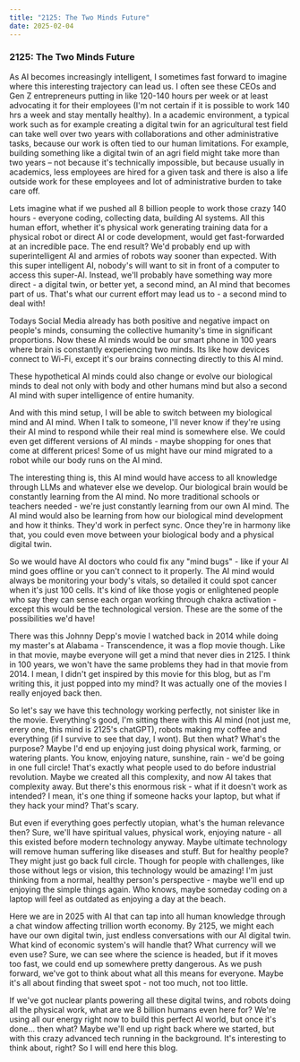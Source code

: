 ```yaml
---
title: "2125: The Two Minds Future"
date: 2025-02-04
---
```


### 2125: The Two Minds Future

As AI becomes increasingly intelligent, I sometimes fast forward to imagine where this interesting trajectory can lead us. I often see these CEOs and Gen Z 
entrepreneurs putting in like 120-140 hours per week or at least advocating it for their employees (I'm not certain if it is possible to work 140 hrs a week and stay mentally
healthy). In a academic environment, a typical work such as for example creating a digital twin for an agricultural test field can take well over two years with collaborations and other administrative tasks, because our work is 
often tied to our human limitations. For example, building something like a digital twin of an agri field might take more than two years – not because it's technically impossible, 
but because usually in academics, less employees are hired for a given task and there is also a life outside work for these employees and lot of administrative burden to take care off.

Lets imagine what if we pushed all 8 billion people to work those crazy 140 hours - everyone coding, collecting data, building AI systems. All this human effort, whether 
it's physical work generating training data for a physical robot or direct AI or code development, would get fast-forwarded at an incredible pace. The end result? We'd probably end up 
with superintelligent AI and armies of robots way sooner than expected. With this super intelligent AI, nobody's will want to sit in front of a computer to 
access this super-AI. Instead, we'll probably have something way more direct - a digital twin, or better yet, a second mind, an AI mind that becomes part of us. 
That's what our current effort may lead us to - a second mind to deal with!

Todays Social Media already has both positive and negative impact on people's minds, consuming the collective humanity's time in significant proportions. Now these AI minds would be our smart phone in 100 years where brain is constantly experiencing two minds. Its like how devices connect to Wi-Fi, except it's our brains connecting directly to this AI mind. 

These hypothetical AI minds could also change or evolve our biological minds to deal not only with body and other humans mind but also a second AI mind with
super intelligence of entire humanity. 

And with this mind setup, I will be able to switch between my biological mind and AI mind. When I talk to someone, I'll never know if they're using their AI mind 
to respond while their real mind is somewhere else. We could even get different versions of AI minds - maybe shopping for ones that come at different prices! 
Some of us might have our mind migrated to a robot while our body runs on the AI mind.

The interesting thing is, this AI mind would have access to all knowledge through LLMs and whatever else we develop. Our biological brain
would be constantly learning from the AI mind. No more traditional schools or teachers needed - we're just constantly learning from our own AI mind. 
The AI mind would also be learning from how our biological mind development and how it thinks. They'd work in perfect sync. Once they're in harmony 
like that, you could even move between your biological body and a physical digital twin.

So we would have AI doctors who could fix any "mind bugs" - like if your AI mind goes offline or you can't connect to it properly. The AI mind would always be monitoring 
your body's vitals, so detailed it could spot cancer when it's just 100 cells. It's kind of like those yogis or enlightened people who say they can sense each organ working 
through chakra activation - except this would be the technological version. These are the some of the possibilities we'd have!

There was this Johnny Depp's movie I watched back in 2014 while doing my master's at Alabama - Transcendence, it was a flop movie though. 
Like in that movie, maybe everyone will get a mind that never dies in 2125. I think in 100 years, we won't have the same problems they had in that movie from 2014. I mean,
I didn't get inspired by this movie for this blog, but as I'm writing this, it just popped into my mind? It was actually one of the movies I really enjoyed back then.

So let's say we have this technology working perfectly, not sinister like in the movie. Everything's good, I'm sitting there with this AI mind (not just me, erery one, 
this mind is 2125's chatGPT), robots making my coffee and everything (if I survive to see that day, I wont). But then what? What's the purpose? Maybe I'd end up enjoying 
just doing physical work, farming, or watering plants. You know, enjoying nature, sunshine, rain - we'd be going in one full circle! That's exactly what people used to do
before industrial revolution. Maybe we created all this complexity, and now AI takes that complexity away. But there's this enormous risk - what if it doesn't work as intended? I mean, it's one thing if someone 
hacks your laptop, but what if they hack your mind? That's scary.

But even if everything goes perfectly utopian, what's the human relevance then? Sure, we'll have spiritual values, physical work, enjoying nature - all this existed before 
modern technology anyway. Maybe ultimate technology will remove human suffering like diseases and stuff. But for healthy people? They might just go back full circle. Though 
for people with challenges, like those without legs or vision, this technology would be amazing! I'm just thinking from a normal, healthy person's perspective - 
maybe we'll end up enjoying the simple things again. Who knows, maybe someday coding on a laptop will feel as outdated as enjoying a day at the beach. 

Here we are in 2025 with AI that can tap into all human knowledge through a chat window affecting trillion worth economy. By 2125, we might each have our own digital 
twin, just endless conversations with our AI digital twin. What kind of economic system's will handle that? What currency will we even use? Sure, we can see where the 
science is headed, but if it moves too fast, we could end up somewhere pretty dangerous. As we push forward, we've got to think about what all this means for everyone. 
Maybe it's all about finding that sweet spot - not too much, not too little.

If we've got nuclear plants powering all these digital twins, and robots doing all the physical work, what are we 8 billion humans even here 
for? We're using all our energy right now to build this perfect AI world, but once it's done... then what? Maybe we'll end up right back where we started, but with this 
crazy advanced tech running in the background. It's interesting to think about, right? So I will end here this blog. 






